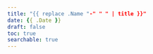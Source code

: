 ```yaml
---
title: "{{ replace .Name "-" " " | title }}"
date: {{ .Date }}
draft: false
toc: true
searchable: true
---
```

